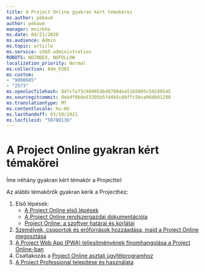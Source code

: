 ```yaml
---
title: A Project Online gyakran kért témakörei
ms.author: pebaum
author: pebaum
manager: mnirkhe
ms.date: 04/21/2020
ms.audience: Admin
ms.topic: article
ms.service: o365-administration
ROBOTS: NOINDEX, NOFOLLOW
localization_priority: Normal
ms.collection: Adm_O365
ms.custom:
- "9000685"
- "2573"
ms.openlocfilehash: 847cfa73c98905dbd87004ea51b5005c59298545
ms.sourcegitcommit: 0eb4f9bde53395b5fd4b5cd4ffc56ca96db91298
ms.translationtype: MT
ms.contentlocale: hu-HU
ms.lasthandoff: 03/10/2021
ms.locfileid: "50708136"
---
```

# <a name="project-online-frequently-requested-topics"></a>A Project Online gyakran kért témakörei

Íme néhány gyakran kért témakör a Projecttel:

Az alábbi témakörök gyakran kérik a Projecthez:
1.  Első lépések: 
    -   [A Project Online első lépések](https://docs.microsoft.com/projectonline/get-started-with-project-online) 
    -   [A Project Online rendszergazdai dokumentációja](https://docs.microsoft.com/projectonline/project-online) 
    -   [Project Online: a szoftver határai és korlátai](https://docs.microsoft.com/ProjectOnline/project-online-software-boundaries-and-limits) 
2.  [Személyek, csoportok és erőforrások hozzáadása, majd a Project Online megosztása](https://docs.microsoft.com/projectonline/step-2-add-people-to-project-online) 
3.  [A Project Web App (PWA) teljesítményének finomhangolása a Project Online-ban](https://docs.microsoft.com/projectonline/tune-project-online-performance)
4.  Csatlakozás a [Project Online asztali ügyfélprogramhoz](https://docs.microsoft.com/projectonline/connect-to-project-online-with-the-project-online-desktop-client) 
5.  [A Project Professional telepítése és használata](https://support.office.com/article/install-project-7059249b-d9fe-4d61-ab96-5c5bf435f281) 

